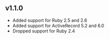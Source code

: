 ## v1.1.0

* Added support for Ruby 2.5 and 2.6
* Added support for ActiveRecord 5.2 and 6.0
* Dropped support for Ruby 2.4
